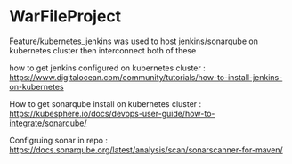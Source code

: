 # WarFileProject
Feature/kubernetes_jenkins was used to host jenkins/sonarqube on kubernetes cluster then interconnect both of these

how to get jenkins configured on kubernetes cluster :
https://www.digitalocean.com/community/tutorials/how-to-install-jenkins-on-kubernetes

How to get sonarqube install on kubernetes cluster :
https://kubesphere.io/docs/devops-user-guide/how-to-integrate/sonarqube/

Configruing sonar in repo :
https://docs.sonarqube.org/latest/analysis/scan/sonarscanner-for-maven/


